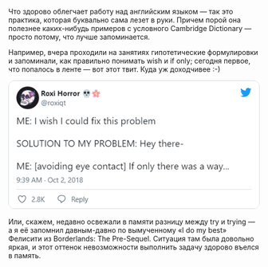﻿Что здорово облегчает работу над английским языком — так это практика, которая буквально сама лезет в руки. Причем порой она полезнее каких-нибудь примеров с условного Cambridge Dictionary — просто потому, что лучше запоминается.

Например, вчера проходили на занятиях гипотетические формулировки и запоминали, как правильно понимать wish и if only; сегодня первое, что попалось в ленте — вот этот твит. Куда уж доходчивее :-)

[![Твит](snap-tweet-roxiqt-1046952683477729282.png)](https://twitter.com/roxiqt/status/1046952683477729282)

Или, скажем, недавно освежали в памяти разницу между try и trying — а я её запомнил давным-давно по вымученному «I do my best» Фелисити из Borderlands: The Pre-Sequel. Ситуация там была довольно яркая, и этот оттенок невозможности выполнить задачу здорово въелся в память.